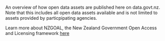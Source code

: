 An overview of how open data assets are published here on data.govt.nz. Note that this includes all open data assets available and is not limited to assets provided by particpipating agencies.

Learn more about NZGOAL, the New Zealand Government Open Access and Licensing framework [here](https://www.ict.govt.nz/guidance-and-resources/open-government/new-zealand-government-open-access-and-licensing-nzgoal-framework/) 
